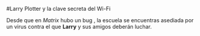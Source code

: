 #Larry Plotter y la clave secreta del Wi-Fi

Desde que en *Matrix* hubo un bug , la escuela se encuentras asediada por un virus
contra el que **Larry** y sus amigos deberán luchar.

